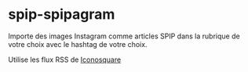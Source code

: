# spip-spipagram

Importe des images Instagram comme articles SPIP dans la rubrique de votre choix avec le hashtag de votre choix.

Utilise les flux RSS de [Iconosquare](http://iconosquare.com/)